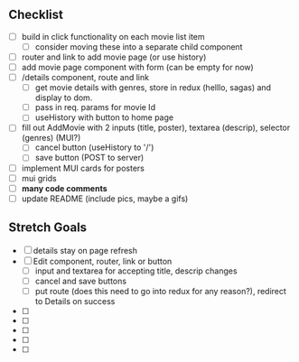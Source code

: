 ## Checklist

- [ ] build in click functionality on each movie list item
    - [ ] consider moving these into a separate child component
- [ ] router and link to add movie page (or use history)
- [ ] add movie page component with form (can be empty for now)
- [ ] /details component, route and link
    - [ ] get movie details with genres, store in redux (helllo, sagas) and display to dom.
    - [ ] pass in req. params for movie Id
    - [ ] useHistory with button to home page
- [ ] fill out AddMovie with 2 inputs (title, poster), textarea (descrip), selector (genres) (MUI?)
    - [ ] cancel button (useHistory to '/')
    - [ ] save button (POST to server)
- [ ] implement MUI cards for posters
- [ ] mui grids
- [ ] __**many code comments**__
- [ ] update README (include pics, maybe a gifs)

## Stretch Goals

- [ ] details stay on page refresh
- [ ] Edit component, router, link or button
    - [ ] input and textarea for accepting title, descrip changes
    - [ ] cancel and save buttons
    - [ ] put route (does this need to go into redux for any reason?), redirect to Details on success
- [ ] 
- [ ] 
- [ ] 
- [ ] 
- [ ] 
